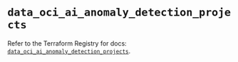 # `data_oci_ai_anomaly_detection_projects`

Refer to the Terraform Registry for docs: [`data_oci_ai_anomaly_detection_projects`](https://registry.terraform.io/providers/oracle/oci/6.37.0/docs/data-sources/ai_anomaly_detection_projects).
